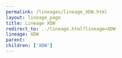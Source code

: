 ```yaml
---
permalink: /lineages/lineage_XDW.html
layout: lineage_page
title: Lineage XDW
redirect_to: ../lineage.html?lineage=XDW
lineage: XDW
parent: 
children: ['XDW']
---
```

